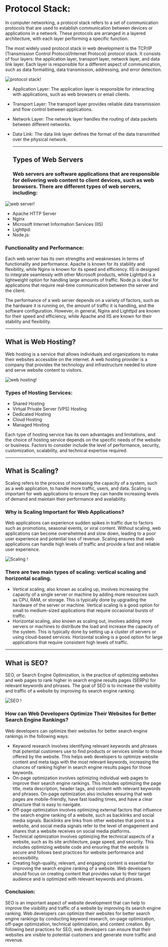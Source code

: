 # Protocol Stack:

In computer networking, a protocol stack refers to a set of communication
protocols that are used to establish communication between devices or
applications in a network. These protocols are arranged in a layered
architecture, with each layer performing a specific function.

The most widely used protocol stack in web development is the TCP/IP
(Transmission Control Protocol/Internet Protocol) protocol stack. It
consists of four layers: the application layer, transport layer, network
layer, and data link layer. Each layer is responsible for a different
aspect of communication, such as data formatting, data transmission,
addressing, and error detection.

![protocol stack!](./Assets/protocol.png "Protocol stack")

- Application Layer: The application layer is responsible for interacting with
  applications, such as web browsers or email clients.
- Transport Layer: The transport layer provides reliable data transmission and flow control between applications.
- Network Layer: The network layer handles the routing of data packets between
  different networks.
- Data Link: The data link layer defines the format of the data transmitted over
  the physical network.

  ***

  ## Types of Web Servers

  ### Web servers are software applications that are responsible for delivering web content to client devices, such as web browsers. There are different types of web servers, including:

![web server!](./Assets/webserver.jpg "Webserver")

- Apache HTTP Server
- Nginx
- Microsoft Internet Information Services (IIS)
- Lighttpd:
- Node.js:

### Functionality and Performance:

Each web server has its own strengths and weaknesses in terms of functionality and performance. Apache is known for its stability and flexibility, while Nginx is known for its speed and efficiency. IIS is designed to integrate seamlessly with other Microsoft products, while Lighttpd is a lightweight option for handling large amounts of traffic. Node.js is ideal for applications that require real-time communication between the server and the client.

The performance of a web server depends on a variety of factors, such as the hardware it is running on, the amount of traffic it is handling, and the software configuration. However, in general, Nginx and Lighttpd are known for their speed and efficiency, while Apache and IIS are known for their stability and flexibility.

---

## What is Web Hosting?

Web hosting is a service that allows individuals and organizations to make their websites accessible on the internet. A web hosting provider is a company that provides the technology and infrastructure needed to store and serve website content to visitors.

![web hosting!](./Assets/webhosting.jpg "Web Hosting")

### Types of Hosting Services:

- Shared Hosting
- Virtual Private Server (VPS) Hosting
- Dedicated Hosting
- Cloud Hosting
- Managed Hosting

Each type of hosting service has its own advantages and limitations, and the choice of hosting service depends on the specific needs of the website or business. Factors to consider include the level of performance, security, customization, scalability, and technical expertise required.

---

## What is Scaling?

Scaling refers to the process of increasing the capacity of a system, such as a web application, to handle more traffic, users, and data. Scaling is important for web applications to ensure they can handle increasing levels of demand and maintain their performance and availability.

### Why is Scaling Important for Web Applications?

Web applications can experience sudden spikes in traffic due to factors such as promotions, seasonal events, or viral content. Without scaling, web applications can become overwhelmed and slow down, leading to a poor user experience and potential loss of revenue. Scaling ensures that web applications can handle high levels of traffic and provide a fast and reliable user experience.

![Scaling !](./Assets/scale.png "Scaling")

### There are two main types of scaling: vertical scaling and horizontal scaling.

- Vertical scaling, also known as scaling up, involves increasing the capacity of a single server or machine by adding more resources such as CPU, RAM, or storage. This is typically done by upgrading the hardware of the server or machine. Vertical scaling is a good option for small to medium-sized applications that require occasional bursts of traffic.
- Horizontal scaling, also known as scaling out, involves adding more servers or machines to distribute the load and increase the capacity of the system. This is typically done by setting up a cluster of servers or using cloud-based services. Horizontal scaling is a good option for large applications that require consistent high levels of traffic.

---

## What is SEO?

SEO, or Search Engine Optimization, is the practice of optimizing websites and web pages to rank higher in search engine results pages (SERPs) for relevant keywords and phrases. The goal of SEO is to increase the visibility and traffic of a website by improving its search engine ranking.

![SEO !](./Assets/seo.png "SEO")

### How can Web Developers Optimize Their Websites for Better Search Engine Rankings?

Web developers can optimize their websites for better search engine rankings in the following ways:

- Keyword research involves identifying relevant keywords and phrases that potential customers use to find products or services similar to those offered by the website. This helps web developers to optimize website content and meta tags with the most relevant keywords, increasing the chances of ranking higher in search engine results pages for those keywords.
- On-page optimization involves optimizing individual web pages to improve their search engine rankings. This includes optimizing the page title, meta description, header tags, and content with relevant keywords and phrases. On-page optimization also includes ensuring that web pages are mobile-friendly, have fast loading times, and have a clear structure that is easy to navigate.
- Off-page optimization involves optimizing external factors that influence the search engine ranking of a website, such as backlinks and social media signals. Backlinks are links from other websites that point to a website, and social media signals refer to the level of engagement and shares that a website receives on social media platforms.
- Technical optimization involves optimizing the technical aspects of a website, such as its site architecture, page speed, and security. This includes optimizing website code and ensuring that the website is secure and follows best practices for website performance and accessibility.
- Creating high-quality, relevant, and engaging content is essential for improving the search engine ranking of a website. Web developers should focus on creating content that provides value to their target audience and is optimized with relevant keywords and phrases.

### Conclusion:

SEO is an important aspect of website development that can help to improve the visibility and traffic of a website by improving its search engine ranking. Web developers can optimize their websites for better search engine rankings by conducting keyword research, on-page optimization, off-page optimization, technical optimization, and content creation. By following best practices for SEO, web developers can ensure that their websites are visible to potential customers and generate more traffic and revenue.
